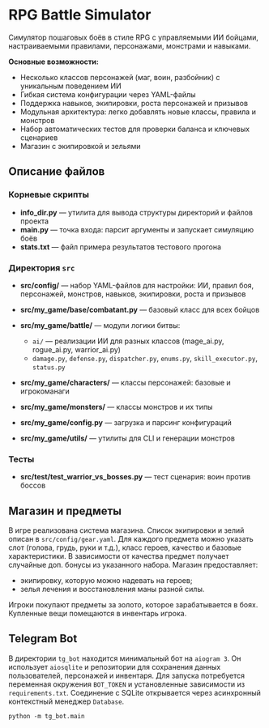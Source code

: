 # RPG Battle Simulator

Симулятор пошаговых боёв в стиле RPG с управляемыми ИИ бойцами, настраиваемыми правилами, персонажами, монстрами и навыками.

**Основные возможности:**

-   Несколько классов персонажей (маг, воин, разбойник) с уникальным поведением ИИ
-   Гибкая система конфигурации через YAML-файлы
-   Поддержка навыков, экипировки, роста персонажей и призывов
-   Модульная архитектура: легко добавлять новые классы, правила и монстров
-   Набор автоматических тестов для проверки баланса и ключевых сценариев
-   Магазин с экипировкой и зельями

## Описание файлов

### Корневые скрипты

-   **info_dir.py** — утилита для вывода структуры директорий и файлов проекта
-   **main.py** — точка входа: парсит аргументы и запускает симуляцию боёв
-   **stats.txt** — файл примера результатов тестового прогона

### Директория `src`

-   **src/config/** — набор YAML-файлов для настройки: ИИ, правил боя, персонажей, монстров, навыков, экипировки, роста и призывов
-   **src/my_game/base/combatant.py** — базовый класс для всех бойцов
-   **src/my_game/battle/** — модули логики битвы:

    -   `ai/` — реализации ИИ для разных классов (mage_ai.py, rogue_ai.py, warrior_ai.py)
    -   `damage.py`, `defense.py`, `dispatcher.py`, `enums.py`, `skill_executor.py`, `status.py`

-   **src/my_game/characters/** — классы персонажей: базовые и игрокоманаги
-   **src/my_game/monsters/** — классы монстров и их типы
-   **src/my_game/config.py** — загрузка и парсинг конфигураций
-   **src/my_game/utils/** — утилиты для CLI и генерации монстров

### Тесты

-   **src/test/test_warrior_vs_bosses.py** — тест сценария: воин против боссов

## Магазин и предметы

В игре реализована система магазина. Список экипировки и зелий описан в
`src/config/gear.yaml`. Для каждого предмета можно указать слот (голова, грудь,
руки и т.д.), класс героев, качество и базовые характеристики. В зависимости от
качества предмет получает случайные доп. бонусы из указанного набора. Магазин
предоставляет:

-   экипировку, которую можно надевать на героев;
-   зелья лечения и восстановления маны разной силы.

Игроки покупают предметы за золото, которое зарабатывается в боях. Купленные
вещи помещаются в инвентарь игрока.

## Telegram Bot

В директории `tg_bot` находится минимальный бот на `aiogram 3`. Он использует
`aiosqlite` и репозитории для сохранения данных пользователей, персонажей и
инвентаря. Для запуска потребуется переменная окружения `BOT_TOKEN` и
установленные зависимости из `requirements.txt`. Соединение с SQLite
открывается через асинхронный контекстный менеджер `Database`.

`python -m tg_bot.main`

